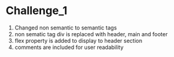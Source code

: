 # Challenge_1
1. Changed non semantic to semantic tags
2. non sematic tag div is replaced with header, main and footer
3. flex property is added to display to header section
4. comments are included for user readability